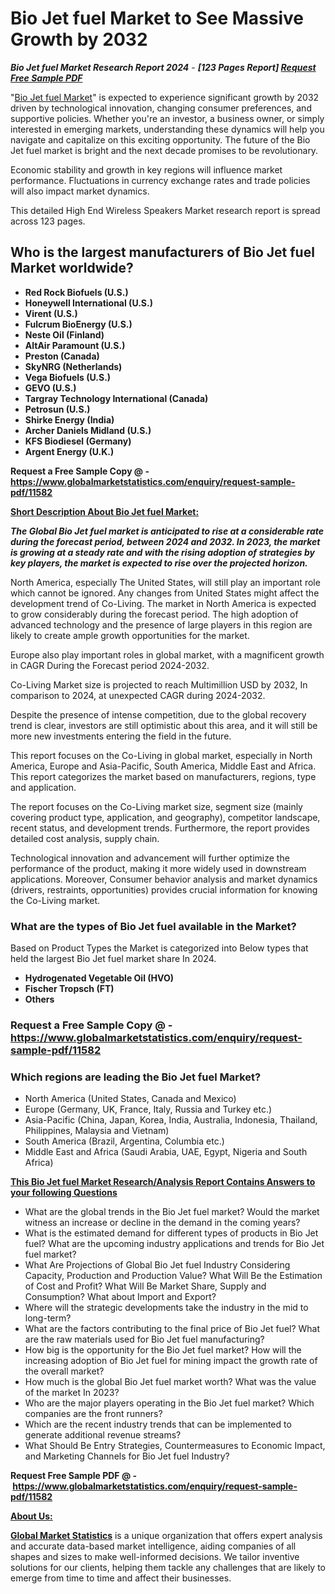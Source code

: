 <h1>Bio Jet fuel Market to See Massive Growth by 2032</h1>
<p><em><strong>Bio Jet fuel Market Research Report 2024</strong></em>&nbsp;-&nbsp;<em><strong>[123 Pages Report] </strong></em><em><strong><a href="https://www.globalmarketstatistics.com/enquiry/request-sample-pdf/11582">Request Free Sample PDF</a></strong></em></p>
<p>"<a href="https://www.globalmarketstatistics.com/market-reports/bio-jet-fuel-market-11582">Bio Jet fuel Market</a>" is expected to experience significant growth by 2032 driven by technological innovation, changing consumer preferences, and supportive policies. Whether you're an investor, a business owner, or simply interested in emerging markets, understanding these dynamics will help you navigate and capitalize on this exciting opportunity. The future of the&nbsp;Bio Jet fuel market is bright and the next decade promises to be revolutionary.</p>
<p>Economic stability and growth in key regions will influence market performance. Fluctuations in currency exchange rates and trade policies will also impact market dynamics.</p>
<p>This detailed&nbsp;High End Wireless Speakers Market research report is spread across 123 pages.</p>
<h2><strong>Who is the largest manufacturers of Bio Jet fuel Market worldwide?</strong></h2>
<ul>
<li><strong>Red Rock Biofuels (U.S.)</strong></li>
<li><strong>Honeywell International (U.S.)</strong></li>
<li><strong>Virent (U.S.)</strong></li>
<li><strong>Fulcrum BioEnergy (U.S.)</strong></li>
<li><strong>Neste Oil (Finland)</strong></li>
<li><strong>AltAir Paramount (U.S.)</strong></li>
<li><strong>Preston (Canada)</strong></li>
<li><strong>SkyNRG (Netherlands)</strong></li>
<li><strong>Vega Biofuels (U.S.)</strong></li>
<li><strong>GEVO (U.S.)</strong></li>
<li><strong>Targray Technology International (Canada)</strong></li>
<li><strong>Petrosun (U.S.)</strong></li>
<li><strong>Shirke Energy (India)</strong></li>
<li><strong>Archer Daniels Midland (U.S.)</strong></li>
<li><strong>KFS Biodiesel (Germany)</strong></li>
<li><strong>Argent Energy (U.K.)</strong></li>
</ul>
<p><strong>Request a Free Sample Copy @ - <a href="https://www.globalmarketstatistics.com/enquiry/request-sample-pdf/11582">https://www.globalmarketstatistics.com/enquiry/request-sample-pdf/11582</a></strong></p>
<p><strong><u>Short Description About Bio Jet fuel Market:</u></strong></p>
<p><strong><em>The Global Bio Jet fuel market is anticipated to rise at a considerable rate during the forecast period, between 2024 and 2032. In 2023, the market is growing at a steady rate and with the rising adoption of strategies by key players, the market is expected to rise over the projected horizon.</em></strong></p>
<p>North America, especially The United States, will still play an important role which cannot be ignored. Any changes from United States might affect the development trend of Co-Living. The market in North America is expected to grow considerably during the forecast period. The high adoption of advanced technology and the presence of large players in this region are likely to create ample growth opportunities for the market.</p>
<p>Europe also play important roles in global market, with a magnificent growth in CAGR During the Forecast period 2024-2032.</p>
<p>Co-Living Market size is projected to reach Multimillion USD by 2032, In comparison to 2024, at unexpected CAGR during 2024-2032.</p>
<p>Despite the presence of intense competition, due to the global recovery trend is clear, investors are still optimistic about this area, and it will still be more new investments entering the field in the future.</p>
<p>This report focuses on the Co-Living in global market, especially in North America, Europe and Asia-Pacific, South America, Middle East and Africa. This report categorizes the market based on manufacturers, regions, type and application.</p>
<p>The report focuses on the Co-Living market size, segment size (mainly covering product type, application, and geography), competitor landscape, recent status, and development trends. Furthermore, the report provides detailed cost analysis, supply chain.</p>
<p>Technological innovation and advancement will further optimize the performance of the product, making it more widely used in downstream applications. Moreover, Consumer behavior analysis and market dynamics (drivers, restraints, opportunities) provides crucial information for knowing the Co-Living market.</p>
<h3>What are the types of Bio Jet fuel available in the Market?</h3>
<p>Based on Product Types the Market is categorized into Below types that held the largest Bio Jet fuel market share In 2024.</p>
<ul>
<li><strong>Hydrogenated Vegetable Oil (HVO)</strong></li>
<li><strong>Fischer Tropsch (FT)</strong></li>
<li><strong>Others</strong></li>
</ul>
<h3>Request a Free Sample Copy @ - <a href="https://www.globalmarketstatistics.com/enquiry/request-sample-pdf/11582">https://www.globalmarketstatistics.com/enquiry/request-sample-pdf/11582</a></h3>
<h3>Which regions are leading the Bio Jet fuel Market?</h3>
<ul>
<li>North America (United States, Canada and Mexico)</li>
<li>Europe (Germany, UK, France, Italy, Russia and Turkey etc.)</li>
<li>Asia-Pacific (China, Japan, Korea, India, Australia, Indonesia, Thailand, Philippines, Malaysia and Vietnam)</li>
<li>South America (Brazil, Argentina, Columbia etc.)</li>
<li>Middle East and Africa (Saudi Arabia, UAE, Egypt, Nigeria and South Africa)</li>
</ul>
<p><strong><u>This Bio Jet fuel Market Research/Analysis Report Contains Answers to your following Questions</u></strong></p>
<ul>
<li>What are the global trends in the Bio Jet fuel market? Would the market witness an increase or decline in the demand in the coming years?</li>
<li>What is the estimated demand for different types of products in Bio Jet fuel? What are the upcoming industry applications and trends for Bio Jet fuel market?</li>
<li>What Are Projections of Global Bio Jet fuel Industry Considering Capacity, Production and Production Value? What Will Be the Estimation of Cost and Profit? What Will Be Market Share, Supply and Consumption? What about Import and Export?</li>
<li>Where will the strategic developments take the industry in the mid to long-term?</li>
<li>What are the factors contributing to the final price of Bio Jet fuel? What are the raw materials used for Bio Jet fuel manufacturing?</li>
<li>How big is the opportunity for the Bio Jet fuel market? How will the increasing adoption of Bio Jet fuel for mining impact the growth rate of the overall market?</li>
<li>How much is the global Bio Jet fuel market worth? What was the value of the market In 2023?</li>
<li>Who are the major players operating in the Bio Jet fuel market? Which companies are the front runners?</li>
<li>Which are the recent industry trends that can be implemented to generate additional revenue streams?</li>
<li>What Should Be Entry Strategies, Countermeasures to Economic Impact, and Marketing Channels for Bio Jet fuel Industry?</li>
</ul>
<p><strong>Request Free Sample PDF @ -&nbsp;<a href="https://www.globalmarketstatistics.com/enquiry/request-sample-pdf/11582">https://www.globalmarketstatistics.com/enquiry/request-sample-pdf/11582</a></strong></p>
<p><strong><u>About Us:</u></strong></p>
<p><strong><a href="https://www.globalmarketstatistics.com/">Global Market Statistics</a></strong> is a unique organization that offers expert analysis and accurate data-based market intelligence, aiding companies of all shapes and sizes to make well-informed decisions. We tailor inventive solutions for our clients, helping them tackle any challenges that are likely to emerge from time to time and affect their businesses.</p>